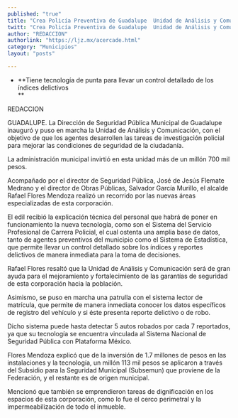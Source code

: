 ```yaml
---
published: "true"
title: "Crea Policía Preventiva de Guadalupe  Unidad de Análisis y Comunicación"
twitt: "Crea Policía Preventiva de Guadalupe  Unidad de Análisis y Comunicación"
author: "REDACCION"
authorlink: "https://ljz.mx/acercade.html"
category: "Municipios"
layout: "posts"

---
```


*   **Tiene tecnología de punta para llevar un control detallado de los índices delictivos   
    **


  REDACCION



  GUADALUPE. La Dirección de Seguridad Pública Municipal de Guadalupe inauguró y puso en marcha la Unidad de Análisis y Comunicación, con el objetivo de que los agentes desarrollen las tareas de investigación policial para mejorar las condiciones de seguridad de la ciudadanía.



  La administración municipal invirtió en esta unidad más de un millón 700 mil pesos.



  Acompañado por el director de Seguridad Pública, José de Jesús Flemate Medrano y el director de Obras Públicas, Salvador García Murillo, el alcalde Rafael Flores Mendoza realizó un recorrido por las nuevas áreas especializadas de esta corporación.



  El edil recibió la explicación técnica del personal que habrá de poner en funcionamiento la nueva tecnología, como son el Sistema del Servicio Profesional de Carrera Policial, el cual ostenta una amplia base de datos, tanto de agentes preventivos del municipio como el Sistema de Estadística, que permite llevar un control detallado sobre los índices y reportes delictivos de manera inmediata para la toma de decisiones.



  Rafael Flores resaltó que la Unidad de Análisis y Comunicación será de gran ayuda para el mejoramiento y fortalecimiento de las garantías de seguridad de esta corporación hacia la población.



  Asimismo, se puso en marcha una patrulla con el sistema lector de matrícula, que permite de manera inmediata conocer los datos específicos de registro del vehículo y si éste presenta reporte delictivo o de robo.



  Dicho sistema puede hasta detectar 5 autos robados por cada 7 reportados, ya que su tecnología se encuentra vinculada al Sistema Nacional de Seguridad Pública con Plataforma México.



  Flores Mendoza explicó que de la inversión de 1.7 millones de pesos en las instalaciones y la tecnología, un millón 113 mil pesos se aplicaron a través del Subsidio para la Seguridad Municipal (Subsemun) que proviene de la Federación, y el restante es de origen municipal.



  Mencionó que también se emprendieron tareas de dignificación en los espacios de esta corporación, como lo fue el cerco perimetral y la impermeabilización de todo el inmueble.

